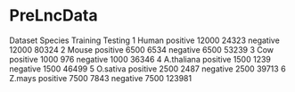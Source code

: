 # PreLncData
Dataset	Species			Training	Testing
1	Human	positive	12000	24323
		negative	12000	80324
2	Mouse	positive	6500	6534
		negative	6500	53239
3	Cow	positive	1000	976
		negative	1000	36346
4	A.thaliana	positive	1500	1239
		negative	1500	46499
5	O.sativa	positive	2500	2487
		negative	2500	39713
6	Z.mays	positive	7500	7843
		negative	7500	123981

